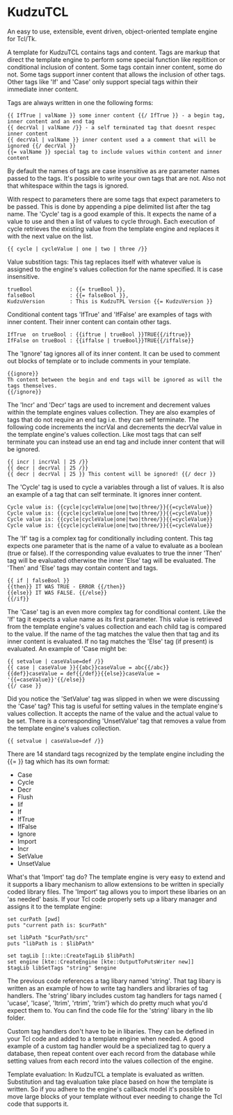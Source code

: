 # KudzuTCL
An easy to use, extensible, event driven, object-oriented template engine for Tcl/Tk.

A template for KudzuTCL contains tags and content.  Tags are markup that direct the template engine to perform some special function like repitition or conditional inclusion of content.  Some tags contain inner content, some do not.  Some tags support inner content that allows the inclusion of other tags. Other tags like 'If' and 'Case' only support special tags within their immediate inner content.

Tags are always  written in one the following forms:
```
{{ IfTrue | valName }} some inner content {{/ IfTrue }} - a begin tag, inner content and an end tag
{{ decrVal | valName /}} - a self terminated tag that doesnt respec inner content
{{ decrVal | valName }} inner content used a a comment that will be ignored {{/ decrVal }}
{{= valName }} special tag to include values within content and inner content
```

By default the names of tags are case insensitive as are parameter names passed to the tags.  It's possible to write your own tags that are not.  Also not that whitespace within the tags is ignored.

With respect to parameters there are some tags that expect parameters to be passed.  This is done by appending a pipe delimited list after the tag name.  The 'Cycle' tag is a good example of this. It expects the name of a value to use and then a list of values to cycle through.  Each execution of cycle retrieves the existing value from the template engine and replaces it with the next value on the list.
```
{{ cycle | cycleValue | one | two | three /}}
```

Value substition tags:  This tag replaces itself with whatever value is assigned to the engine's values collection for the name specified. It is case insensitive.
```
trueBool            : {{= trueBool }},
falseBool           : {{= falseBool }},
KudzuVersion        : This is KudzuTPL Version {{= KudzuVersion }}
```

Conditional content tags 'IfTrue' and 'IfFalse' are examples of tags with inner content. Their inner content can contain other tags.
```
IfTrue  on trueBool : {{iftrue | trueBool }}TRUE{{/iftrue}}
IfFalse on trueBool : {{iffalse | trueBool}}TRUE{{/iffalse}}
```

The 'Ignore' tag ignores all of its inner content. It can be used to comment out blocks of template or to include comments in your template.
```
{{ignore}}
Th content between the begin and end tags will be ignored as will the tags themselves.
{{/ignore}}
```

The 'Incr' and 'Decr' tags are used to increment and decrement values within the
template engines values collection.  They are also examples of tags that do not require 
an end tag i.e. they can self terminate. The following code increments the incrVal and decrements
the decrVal value in the template engine's values collection.  Like most tags that can self terminate
you can instead use an end tag and include inner content that will be ignored.
```
{{ incr | incrVal | 25 /}}
{{ decr | decrVal | 25 /}}
{{ decr | decrVal | 25 }} This content will be ignored! {{/ decr }}
```

The 'Cycle' tag is used to cycle a variables through a list of values. It is also an
example of a tag that can self terminate. It ignores inner content.
```
Cycle value is: {{cycle|cycleValue|one|two|three/}}{{=cycleValue}}
Cycle value is: {{cycle|cycleValue|one|two|three/}}{{=cycleValue}}
Cycle value is: {{cycle|cycleValue|one|two|three/}}{{=cycleValue}}
Cycle value is: {{cycle|cycleValue|one|two|three/}}{{=cycleValue}}
```

The 'If' tag is a complex tag for conditionally including content.  This tag expects one parameter that is the name of a value to evaluate as a boolean (true or false).  If the corresponding value evaluates to true the inner 'Then' tag will be evaluated otherwise the inner 'Else' tag will be evaluated.  The 'Then' and 'Else' tags may contain content and tags.
```
{{ if | falseBool }}
{{then}} IT WAS TRUE - ERROR {{/then}}
{{else}} IT WAS FALSE. {{/else}}
{{/if}}
```

The 'Case' tag is an even more complex tag for conditional content.  Like the 'If' tag it expects a value name as its first parameter.  This value is retrieved from the template engine's values collection and each child tag is compared to the value.  If the name of the tag matches the value then that tag and its inner content is evaluated.  If no tag matches the 'Else' tag (if present) is evaluated.  An example of 'Case might be:
```
{{ setvalue | caseValue=def /}}
{{ case | caseValue }}{{abc}}caseValue = abc{{/abc}}
{{def}}caseValue = def{{/def}}{{else}}caseValue = '{{=caseValue}}'{{/else}}
{{/ case }}
```

Did you notice the 'SetValue' tag was slipped in when we were discussing the 'Case' tag?  This tag is useful for setting values in the template engine's values collection.  It accepts the name of the value and the actual value to be set.  There is a corresponding 'UnsetValue' tag that removes a value from the template engine's values collection.
```
{{ setvalue | caseValue=def /}}
```

There are 14 standard tags recognized by the template engine including the {{= }} tag which has its own format:
- Case
- Cycle
- Decr
- Flush
- Iif
- If
- IfTrue
- IfFalse
- Ignore
- Import
- Incr
- SetValue
- UnsetValue

What's that 'Import' tag do? The template engine is very easy to extend and it supports a libary mechanism to allow extensions to be written in specially coded library files.  The 'Import' tag allows you to import these libaries on an 'as needed' basis.  If your Tcl code properly sets up a libary manager and assigns it to the template engine:
```
set curPath [pwd]
puts "current path is: $curPath"

set libPath "$curPath/src"
puts "libPath is : $libPath"

set tagLib [::kte::CreateTagLib $libPath]
set engine [kte::CreateEngine [kte::OutputToPutsWriter new]]
$tagLib libSetTags "string" $engine
```

The previous code references a tag libary named 'string'.  That tag libary is written as an example of how to write tag handlers and libraries of tag handlers.  The 'string' libary includes custom tag handlers for tags named { 'ucase', 'lcase', 'ltrim', 'rtrim', 'trim'} which do pretty much what you'd expect them to.  You can find the code file for the 'string' libary in the lib folder.

Custom tag handlers don't have to be in libaries. They can be defined in your Tcl code and added to a template engine when needed.  A good example of a custom tag handler would be a specialized tag to query a database, then repeat content over each record from the database while setting values from each record into the values collection of the engine.

Template evaluation:  In KudzuTCL a template is evaluated as written.  Substitution and tag evaluation take place based on how the template is written.  So if you adhere to the engine's callback model it's possible to move large blocks of your template without ever needing to change the Tcl code that supports it.
